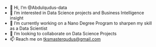 - 👋 Hi, I’m @Abdulqudus-data
- 👀 I’m interested in Data Science projects and Business Intelligence insight 
- 🌱 I’m currently working on a Nano Degree Program to sharpen my skill as a Data Scientist
- 💞️ I’m looking to collaborate on Data Science Projects 
- 📫 Reach me on tksmasterqudus@gmail.com

<!---
Abdulqudus-data/Abdulqudus-data is a ✨ special ✨ repository because its `README.md` (this file) appears on your GitHub profile.
You can click the Preview link to take a look at your changes.
--->
